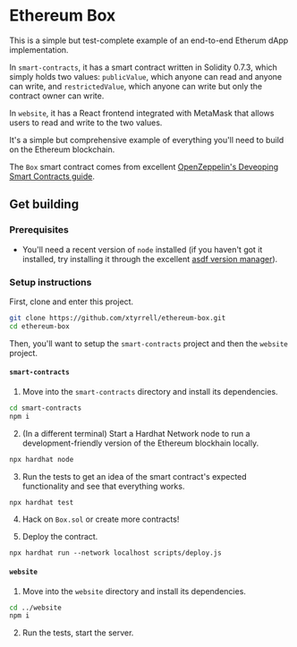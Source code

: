 # Ethereum Box
This is a simple but test-complete example of an end-to-end Etherum dApp implementation.

In `smart-contracts`, it has a smart contract written in Solidity 0.7.3, which simply holds two values: `publicValue`, which anyone can read and anyone can write, and `restrictedValue`, which anyone can write but only the contract owner can write.

In `website`, it has a React frontend integrated with MetaMask that allows users to read and write to the two values.

It's a simple but comprehensive example of everything you'll need to build on the Ethereum blockchain.

The `Box` smart contract comes from excellent [OpenZeppelin's Deveoping Smart Contracts guide](https://docs.openzeppelin.com/learn/developing-smart-contracts).

## Get building

### Prerequisites

* You'll need a recent version of `node` installed (if you haven't got it installed, try installing it through the excellent [asdf version manager](https://asdf-vm.com)).

### Setup instructions

First, clone and enter this project.
  ```sh
  git clone https://github.com/xtyrrell/ethereum-box.git
  cd ethereum-box
  ```

Then, you'll want to setup the `smart-contracts` project and then the `website` project.

#### `smart-contracts`

1. Move into the `smart-contracts` directory and install its dependencies.
  ```sh
  cd smart-contracts
  npm i
  ```

2. (In a different terminal) Start a Hardhat Network node to run a development-friendly version of the Ethereum blockhain locally.
  ```sh
  npx hardhat node
  ```

3. Run the tests to get an idea of the smart contract's expected functionality and see that everything works.
  ```sh
  npx hardhat test
  ```

4. Hack on `Box.sol` or create more contracts!

5. Deploy the contract.
  ```
  npx hardhat run --network localhost scripts/deploy.js
  ```

#### `website`

1. Move into the `website` directory and install its dependencies.
  ```sh
  cd ../website
  npm i
  ```

2. Run the tests, start the server.
